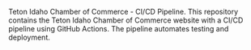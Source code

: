 Teton Idaho Chamber of Commerce - CI/CD Pipeline.
This repository contains the Teton Idaho Chamber of Commerce website with a CI/CD pipeline using GitHub Actions. The pipeline automates testing and deployment.
